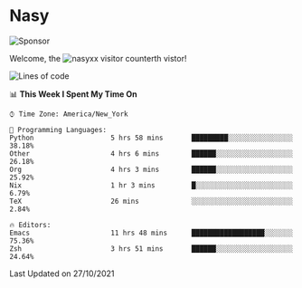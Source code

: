 # Nasy

<!--
<p align="center">
<img height="200" src="https://github-readme-stats.vercel.app/api?username=nasyxx&count_private=true&show_icons=true&theme=dracula&include_all_commits=true"/>
<img height="200" src="https://github-readme-stats.vercel.app/api/top-langs/?username=nasyxx&theme=dracula&hide=html,jupyter+notebook&count_private=true&show_icons=true"/>
</p>

  
----------------
-->

![Sponsor](https://img.shields.io/static/v1.svg?label=Sponsor&message=%E2%9D%A4&logo=GitHub&style=flat&color=pink)
 
Welcome, the ![nasyxx visitor counter](https://count.getloli.com/get/@nasyxx?theme=rule34)th vistor!
 
<!--START_SECTION:waka-->
![Lines of code](https://img.shields.io/badge/From%20Hello%20World%20I%27ve%20Written-5.4%20million%20lines%20of%20code-blue)

📊 **This Week I Spent My Time On** 

```text
⌚︎ Time Zone: America/New_York

💬 Programming Languages: 
Python                   5 hrs 58 mins       █████████░░░░░░░░░░░░░░░░   38.18% 
Other                    4 hrs 6 mins        ██████░░░░░░░░░░░░░░░░░░░   26.18% 
Org                      4 hrs 3 mins        ██████░░░░░░░░░░░░░░░░░░░   25.92% 
Nix                      1 hr 3 mins         █░░░░░░░░░░░░░░░░░░░░░░░░   6.79% 
TeX                      26 mins             ░░░░░░░░░░░░░░░░░░░░░░░░░   2.84%

🔥 Editors: 
Emacs                    11 hrs 48 mins      ██████████████████░░░░░░░   75.36% 
Zsh                      3 hrs 51 mins       ██████░░░░░░░░░░░░░░░░░░░   24.64%

```


 Last Updated on 27/10/2021
<!--END_SECTION:waka-->

<!-- ![visitors](https://visitor-badge.laobi.icu/badge?page_id=nasyxx.nasyxx) -->
